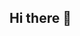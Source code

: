 ## Hi there 👋

<!--
**shuangw1/shuangw1** is a ✨ _special_ ✨ repository because its `README.md` (this file) appears on your GitHub profile.

Here are some ideas to get you started:

- 🌱 I’m currently working on data science, GEOAI, transportation, sustainability, built environment
- 😄 Pronouns: she/her
-->
